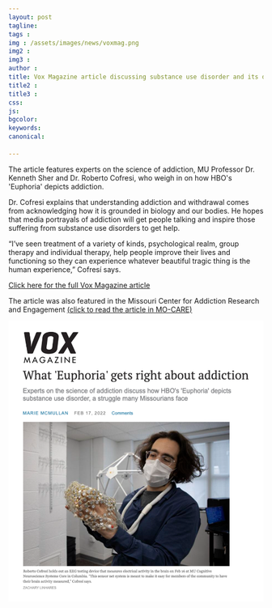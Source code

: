 ```yaml
---
layout: post
tagline: 
tags : 
img : /assets/images/news/voxmag.png
img2 : 
img3 : 
author : 
title: Vox Magazine article discussing substance use disorder and its depiction in HBO's 'Euphoria'
title2 : 
title3 : 
css: 
js: 
bgcolor: 
keywords: 
canonical:

---
```



The article features experts on the science of addiction, MU Professor Dr. Kenneth Sher and Dr. Roberto Cofresi, who weigh in on how HBO's 'Euphoria' depicts addiction.

Dr. Cofresi explains that understanding addiction and withdrawal comes from acknowledging how it is grounded in biology and our bodies. He hopes that media portrayals of addiction will get people talking and inspire those suffering from substance use disorders to get help. 

“I’ve seen treatment of a variety of kinds, psychological realm, group therapy and individual therapy, help people improve their lives and functioning so they can experience whatever beautiful tragic thing is the human experience,” Cofresí says. 

[Click here for the full Vox Magazine article](https://www.voxmagazine.com/arts/tv/what-euphoria-gets-right-about-addiction/article_dedd1856-8dc7-11ec-ac96-d7fa8848b4aa.html)

The article was also featured in the Missouri Center for Addiction Research and Engagement [(click to read the article in MO-CARE)](https://mocare.missouri.edu/news/mo-care-investigators-weigh-how-show-euphoria-portrays-addiction) 


<span class="image tiny"><img src="/assets/images/news/voxmag.png" alt="VoxMagazine" width="600"/></span>
